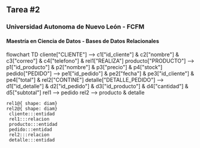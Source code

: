 ## Tarea #2
### Universidad Autonoma de Nuevo León - FCFM
#### Maestría en Ciencia de Datos - Bases de Datos Relacionales

flowchart TD
    cliente["CLIENTE"] --> c1["id_cliente"] & c2["nombre"] & c3["correo"] & c4["telefono"] & rel1["REALIZA"]
    producto["PRODUCTO"] --> p1["id_producto"] & p2["nombre"] & p3["precio"] & p4["stock"]
    pedido["PEDIDO"] --> pe1["id_pedido"] & pe2["fecha"] & pe3["id_cliente"] & pe4["total"] & rel2["CONTINE"]
    detalle["DETALLE_PEDIDO"] --> d1["id_detalle"] & d2["id_pedido"] & d3["id_producto"] & d4["cantidad"] & d5["subtotal"]
    rel1 --> pedido
    rel2 --> producto & detalle

    rel1@{ shape: diam}
    rel2@{ shape: diam}
     cliente:::entidad
     rel1:::relacion
     producto:::entidad
     pedido:::entidad
     rel2:::relacion
     detalle:::entidad


